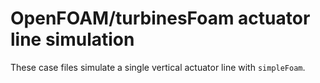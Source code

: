 OpenFOAM/turbinesFoam actuator line simulation
==============================================

These case files simulate a single vertical actuator line with
`simpleFoam`.


